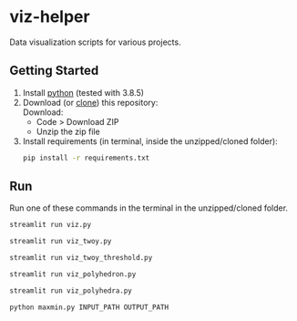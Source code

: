 # viz-helper
Data visualization scripts for various projects.

## Getting Started
1. Install [python](https://www.python.org/downloads/) (tested with 3.8.5)
2. Download (or [clone](https://docs.github.com/en/free-pro-team@latest/github/creating-cloning-and-archiving-repositories/cloning-a-repository)) this repository: <br/>
    Download: 
    - Code > Download ZIP
    - Unzip the zip file
3. Install requirements (in terminal, inside the unzipped/cloned folder):
    ```bash
    pip install -r requirements.txt
    ```

## Run    
Run one of these commands in the terminal in the unzipped/cloned folder.
```bash
streamlit run viz.py
```
```bash
streamlit run viz_twoy.py
```
```bash
streamlit run viz_twoy_threshold.py
```
```bash
streamlit run viz_polyhedron.py
```
```bash
streamlit run viz_polyhedra.py
```
```bash
python maxmin.py INPUT_PATH OUTPUT_PATH
```